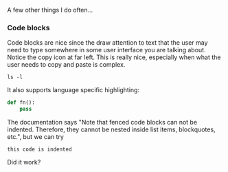 A few other things I do often...

### Code blocks
Code blocks are nice since the draw attention to text that the user may need to type somewhere in some user interface you are talking about. Notice the copy icon at far left. This is really nice, especially when what the user needs to copy and paste is complex. 

```
ls -l
```

It also supports language specific highlighting:

```python
def fn():
    pass
```

The documentation says "Note that fenced code blocks can not be indented. Therefore, they cannot be nested inside list items, blockquotes, etc.", but we can try

   ```
   this code is indented
   ```

Did it work?
